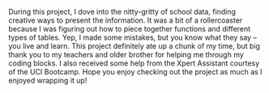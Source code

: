 During this project, I dove into the nitty-gritty of school data, finding creative ways to present the information. It was a bit of a rollercoaster because I was figuring out how to piece together functions and different types of tables. Yep, I made some mistakes, but you know what they say – you live and learn. This project definitely ate up a chunk of my time, but big thank you to my teachers and older brother for helping me through my coding blocks. I also received some help from the Xpert Assistant courtesy of the UCI Bootcamp. Hope you enjoy checking out the project as much as I enjoyed wrapping it up!
